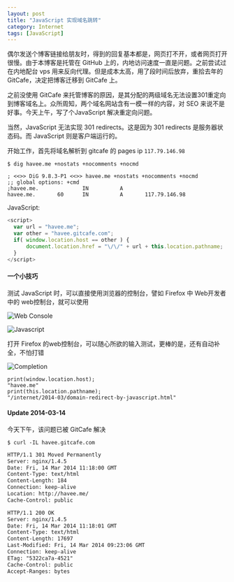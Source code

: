 ```yaml
---
layout: post
title: "JavaScript 实现域名跳转"
category: Internet
tags: [JavaScript]
---
```


偶尔发送个博客链接给朋友时，得到的回复基本都是，网页打不开，或者网页打开很慢。由于本博客是托管在 GitHub 上的，内地访问速度一直是问题。之前尝试过在内地配台 vps 用来反向代理。但是成本太高，用了段时间后放弃，重拾去年的 GitCafe，决定把博客迁移到 GitCafe 上。

之前没使用 GitCafe 来托管博客的原因，是其分配的两级域名无法设置301重定向到博客域名上。众所周知，两个域名网站含有一模一样的内容，对 SEO 来说不是好事。今天上午，写了个JavaScript 解决重定向问题。

<!-- more -->

当然，JavaScript 无法实现 301 redirects。这是因为 301 redirects 是服务器状态码。而 JavaScript 则是客户端运行的。

开始工作，首先将域名解析到 gitcafe 的 pages ip `117.79.146.98`

    $ dig havee.me +nostats +nocomments +nocmd

    ; <<>> DiG 9.8.3-P1 <<>> havee.me +nostats +nocomments +nocmd
    ;; global options: +cmd
    ;havee.me.              IN          A
    havee.me.       60      IN          A       117.79.146.98

JavaScript:

```javascript
<script>
  var url = "havee.me";
  var other = "havee.gitcafe.com";
  if( window.location.host == other ) {
      document.location.href = "\/\/" + url + this.location.pathname;
  }
</script>
```

#### 一个小技巧

测试 JavaScript 时，可以直接使用浏览器的控制台，譬如 Firefox 中 Web开发者中的 web控制台，就可以使用

![Web Console](//o003ltpbd.qnssl.com/images/2014/03/web-console.png)

![Javascript](//o003ltpbd.qnssl.com/images/2014/03/javascript.png)

打开 Firefox 的web控制台，可以随心所欲的输入测试，更棒的是，还有自动补全，不怕打错

![Completion](//o003ltpbd.qnssl.com/images/2014/03/completion.png)

    print(window.location.host);
    "havee.me"
    print(this.location.pathname);
    "/internet/2014-03/domain-redirect-by-javascript.html"

#### Update 2014-03-14

今天下午，该问题已被 GitCafe 解决

    $ curl -IL havee.gitcafe.com

```html
HTTP/1.1 301 Moved Permanently
Server: nginx/1.4.5
Date: Fri, 14 Mar 2014 11:18:00 GMT
Content-Type: text/html
Content-Length: 184
Connection: keep-alive
Location: http://havee.me/
Cache-Control: public

HTTP/1.1 200 OK
Server: nginx/1.4.5
Date: Fri, 14 Mar 2014 11:18:01 GMT
Content-Type: text/html
Content-Length: 17697
Last-Modified: Fri, 14 Mar 2014 09:23:06 GMT
Connection: keep-alive
ETag: "5322ca7a-4521"
Cache-Control: public
Accept-Ranges: bytes
```
